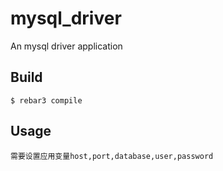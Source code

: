 mysql_driver
=====

An mysql driver application

Build
-----

    $ rebar3 compile

Usage
-----

    需要设置应用变量host,port,database,user,password